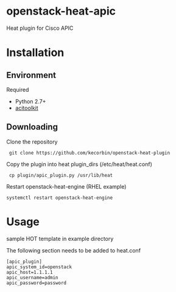 openstack-heat-apic
====================

Heat plugin for Cisco APIC

# Installation


## Environment

Required

* Python 2.7+
* [acitoolkit](http://datacenter.github.io/acitoolkit/)


## Downloading

Clone the repository

     git clone https://github.com/kecorbin/openstack-heat-plugin

Copy the plugin into heat plugin_dirs (/etc/heat/heat.conf)
    
     cp plugin/apic_plugin.py /usr/lib/heat

Restart openstack-heat-engine (RHEL example)

    systemctl restart openstack-heat-engine
    


# Usage

sample HOT template in example directory


The following section needs to be added to heat.conf

    [apic_plugin]
    apic_system_id=openstack
    apic_host=1.1.1.1
    apic_username=admin
    apic_password=password

